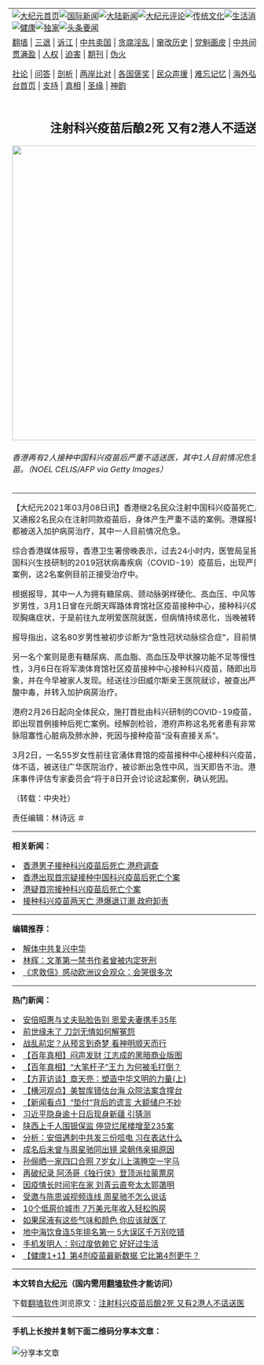 <a name="1" id="1" target="_blank"></a><span id="1"></span>
<table align=center border="0"><tr><td colspan="2" VALIGN=TOP><a href="https://github.com/eljezk3698/djy/blob/master/gb/nf1351518.md#1"><img src="https://raw.githubusercontent.com/eljezk3698/www/master/t/djy/1.jpg" title="大纪元首页" alt="大纪元首页"></a><a href="https://github.com/eljezk3698/djy/blob/master/gb/n24hr.md#1"><img src="https://raw.githubusercontent.com/eljezk3698/www/master/t/djy/3.jpg" title="国际新闻" alt="国际新闻"></a><a href="https://github.com/eljezk3698/djy/blob/master/gb/nsc413.md#1"><img src="https://raw.githubusercontent.com/eljezk3698/www/master/t/djy/4.jpg" title="大陆新闻" alt="大陆新闻"></a><a href="https://github.com/eljezk3698/djy/blob/master/gb/news392.md#1"><img src="https://raw.githubusercontent.com/eljezk3698/www/master/t/djy/5.jpg" title="大纪元评论" alt="大纪元评论"></a><a href="https://github.com/eljezk3698/djy/blob/master/gb/news2007.md#1"><img src="https://raw.githubusercontent.com/eljezk3698/www/master/t/djy/6.jpg" title="传统文化" alt="传统文化"></a><a href="https://github.com/eljezk3698/djy/blob/master/gb/news2008.md#1"><img src="https://raw.githubusercontent.com/eljezk3698/www/master/t/djy/7.jpg" title="生活消费" alt="生活消费"></a><a href="https://github.com/eljezk3698/djy/blob/master/gb/ncyule.md#1"><img src="https://raw.githubusercontent.com/eljezk3698/www/master/t/djy/8.jpg" title="娱乐休闲" alt="娱乐休闲"></a><a href="https://github.com/eljezk3698/djy/blob/master/gb/nsc1002.md#1"><img src="https://raw.githubusercontent.com/eljezk3698/www/master/t/djy/9.jpg" title="健康" alt="健康"></a><a href="https://github.com/eljezk3698/djy/blob/master/gb/nf6092.md#1"><img src="https://raw.githubusercontent.com/eljezk3698/www/master/t/djy/10a.jpg" title="独家" alt="独家"></a><a href="https://github.com/eljezk3698/djy/blob/master/gb/nf4514.md#1"><img src="https://raw.githubusercontent.com/eljezk3698/www/master/t/djy/12a.jpg" title="头条要闻" alt="头条要闻"></a></td></tr>
<tr><td colspan="2" VALIGN=TOP><a target="_blank" href="https://github.com/eljezk3698/www/blob/master/README.md?zsrh#1">翻墙</a> | <a target="_blank" href="https://github.com/eljezk3698/djy/blob/master/gb/nf5657.md#1">三退</a> | <a target="_blank" href="https://github.com/eljezk3698/djy/blob/master/gb/nf6124.md#1">诉江</a> | <a target="_blank" href="https://github.com/eljezk3698/djy/blob/master/gb/nf1176117.md#1">中共卖国</a> | <a target="_blank" href="https://github.com/eljezk3698/djy/blob/master/gb/nf5773.md#1">贪腐淫乱</a> | <a target="_blank" href="https://github.com/eljezk3698/djy/blob/master/gb/nf1176115.md#1">窜改历史</a> | <a target="_blank" href="https://github.com/eljezk3698/djy/blob/master/gb/nf1176107.md#1">党魁画皮</a> | <a target="_blank" href="https://github.com/eljezk3698/djy/blob/master/gb/nf1320400.md#1">中共间谍</a> | <a target="_blank" href="https://github.com/eljezk3698/djy/blob/master/gb/nf1176114.md#1">破坏传统</a> | <a target="_blank" href="https://github.com/eljezk3698/ntdtv/blob/master/gb/prog447_1.md#1">恶贯满盈</a> | <a target="_blank" href="https://github.com/eljezk3698/djy/blob/master/gb/ncid278.md#1">人权</a> | <a target="_blank" href="https://github.com/eljezk3698/djy/blob/master/gb/nf1176111.md#1">迫害</a> | <a target="_blank" href="https://gitlab.com/szzdlab/mh-qikan/blob/master/README.md#1">期刊</a> | <a target="_blank" href="https://github.com/eljezk3698/djy/blob/master/gb/nf5562.md#1">伪火</a></p><p><a target="_blank" href="https://github.com/eljezk3698/djy/blob/master/gb/9p.md#1">社论</a> | <a target="_blank" href="https://github.com/eljezk3698/djy/blob/master/gb/nf4378.md#1">问答</a> | <a target="_blank" href="https://github.com/eljezk3698/djy/blob/master/gb/nf5792.md#1">剖析</a> | <a target="_blank" href="https://github.com/eljezk3698/djy/blob/master/gb/nf5735.md#1">两岸比对</a> | <a target="_blank" href="https://github.com/eljezk3698/djy/blob/master/gb/nf6119.md#1">各国褒奖</a> | <a target="_blank" href="https://github.com/eljezk3698/djy/blob/master/gb/nf6120.md#1">民众声援</a> | <a target="_blank" href="https://github.com/eljezk3698/djy/blob/master/gb/nf1188594.md#1">难忘记忆</a> | <a target="_blank" href="https://github.com/eljezk3698/djy/blob/master/gb/nf3180.md#1">海外弘传</a> | <a target="_blank" href="https://github.com/eljezk3698/djy/blob/master/gb/nf5410.md#1">万人上访</a> | <a target="_blank" href="https://github.com/eljezk3698/www/blob/master/README.md?zsrh#1">平台首页</a> | <a target="_blank" href="https://github.com/eljezk3698/djy/blob/master/gb/nf4386.md#1">支持</a> | <a target="_blank" href="https://github.com/eljezk3698/djy/blob/master/gb/nf4389.md#1">真相</a> | <a target="_blank" href="https://github.com/eljezk3698/djy/blob/master/gb/nf5790.md#1">圣缘</a> | <a target="_blank" href="https://github.com/eljezk3698/djy/blob/master/gb/nf4786.md#1">神韵</a></td></tr>
<tr><td VALIGN=TOP width="626"><h2 align=center>注射科兴疫苗后酿2死 又有2港人不适送医</h2>
<img width="600" src="https://i.epochtimes.com/assets/uploads/2021/03/6-1.jpg" />
<h6>香港再有2人接种中国科兴疫苗后严重不适送医，其中1人目前情况危急。图为科兴疫苗。（NOEL CELIS/AFP via Getty Images）
</h6>
<hr>
	<p>【大纪元2021年03月08日讯】<ahref="https://github.com/eljezk3698/djy/blob/master/gb/tag/%E9%A6%99%E6%B8%AF.md#1">香港</a>继2名民众注射中国<ahref="https://github.com/eljezk3698/djy/blob/master/gb/tag/%E7%A7%91%E5%85%B4%E7%96%AB%E8%8B%97.md#1">科兴疫苗</a>死亡后，港府今天又通报2名民众在注射同款疫苗后，身体产生严重不适的案例。港媒报导，这2人目前都被送入加护病房治疗，其中一人目前情况危急。</p>
<p>综合<ahref="https://github.com/eljezk3698/djy/blob/master/gb/tag/%E9%A6%99%E6%B8%AF.md#1">香港</a>媒体报导，香港卫生署傍晚表示，过去24小时内，医管局呈报2起因接种中国科兴生技研制的2019冠状病毒疾病（COVID-19）疫苗后，出现严重不良反应的案例，这2名案例目前正接受治疗中。</p>
<p>根据报导，其中一人为拥有糖尿病、颈动脉粥样硬化、高血压、中风等慢性病史的80岁男性，3月1日曾在元朗天晖路体育馆社区疫苗接种中心，接种<ahref="https://github.com/eljezk3698/djy/blob/master/gb/tag/%E7%A7%91%E5%85%B4%E7%96%AB%E8%8B%97.md#1">科兴疫苗</a>。但6日出现胸痛症状，于是前往九龙明爱医院就医，但病情持续恶化，当晚被转入加护病房。</p>
<p>报导指出，这名80岁男性被初步诊断为“急性冠状动脉综合症”，目前情况危急。</p>
<p>另一名个案则是患有糖尿病、高血脂、高血压及甲状腺功能不足等慢性病的72岁女性，3月6日在将军澳体育馆社区疫苗接种中心接种科兴疫苗，随即出现身体虚弱现象，并在今早被家人发现。经送往沙田威尔斯亲王医院就诊，被查出严重糖尿病酮症酸中毒，并转入加护病房治疗。</p>
<p>港府2月26日起向全体民众，施打首批由科兴研制的COVID-19疫苗，但在2月28日即出现首例接种后死亡案例。经解剖检验，港府声称这名死者患有非常严重的冠状动脉阻塞性心脏病及肺水肿，死因与接种疫苗“没有直接关系”。</p>
<p>3月2日，一名55岁女性前往官涌体育馆的疫苗接种中心接种科兴疫苗，5日却出现身体不适，被送往广华医院治疗，被诊断出急性中风，当天即告不治。港府“新冠疫苗临床事件评估专家委员会”将于8日开会讨论这起案例，确认死因。</p>
<p>（转载：中央社）</p>
<p>责任编辑：林诗远 ＃</p>
	
<hr>


<strong>相关新闻：</strong>
<li><a href="https://github.com/eljezk3698/djy/blob/master/gb/21/3/2/n12785042.md#1">香港男子接种科兴疫苗后死亡 港府调查</a></li>
<li><a href="https://github.com/eljezk3698/djy/blob/master/gb/21/3/2/n12785621.md#1">香港出现首宗疑接种中国科兴疫苗后死亡个案</a></li>
<li><a href="https://github.com/eljezk3698/djy/blob/master/gb/21/3/3/n12786523.md#1">港疑首宗接种科兴疫苗后死亡个案</a></li>
<li><a href="https://github.com/eljezk3698/djy/blob/master/gb/21/3/4/n12788056.md#1">接种科兴疫苗两天亡 港爆退订潮 政府卸责</a></li>
<hr>


<strong>编辑推荐：</strong>
<li><a href="https://github.com/ychojm359/djy/blob/master/gb/18/3/21/n10237682.md?dfh#1" target="_blank">解体中共复兴中华</a></li><li><a href="https://github.com/tsiac2612/djy/blob/master/gb/17/11/20/n9870365.md#1" target="_blank">林辉：文革第一禁书作者曾被内定死刑</a></li><li><a href="https://github.com/tsiac2612/djy/blob/master/gb/18/12/7/n10897982.md#1" target="_blank">《求救信》感动欧洲议会观众：会哭很多次</a></li>
<hr>

<strong>热门新闻：</strong>
<li><a href="https://github.com/eljezk3698/djy/blob/master/gb/22/7/13/n13780125.md#1">安倍昭惠与丈夫贴脸告别 恩爱夫妻携手35年</a></li>
<li><a href="https://github.com/eljezk3698/djy/blob/master/gb/22/7/1/n13771608.md#1">前世缘未了 刀剑无情如何解冤怨</a></li>
<li><a href="https://github.com/eljezk3698/djy/blob/master/gb/22/7/2/n13772083.md#1">战乱前定？从预言到奇梦 看神明顺天而行</a></li>
<li><a href="https://github.com/eljezk3698/djy/blob/master/gb/22/7/7/n13775796.md#1">【百年真相】闷声发财 江志成的黑暗商业版图</a></li>
<li><a href="https://github.com/eljezk3698/djy/blob/master/gb/22/6/26/n13767891.md#1">【百年真相】“大笔杆子”王力 为何被毛打倒？</a></li>
<li><a href="https://github.com/eljezk3698/djy/blob/master/gb/22/7/15/n13781683.md#1">【方菲访谈】章天亮：塑造中华文明的力量(上)</a></li>
<li><a href="https://github.com/eljezk3698/djy/blob/master/gb/22/7/15/n13781902.md#1">【横河观点】美智库错估台海 众院法案含撑台</a></li>
<li><a href="https://github.com/eljezk3698/djy/blob/master/gb/22/7/15/n13781917.md#1">【新闻看点】“垫付”背后的谎言 大额储户不妙</a></li>
<li><a href="https://github.com/eljezk3698/djy/blob/master/gb/22/7/15/n13781347.md#1">习近平隐身逾十日后现身新疆 引猜测</a></li>
<li><a href="https://github.com/eljezk3698/djy/blob/master/gb/22/7/15/n13781579.md#1">陕西上千人围银保监 停贷烂尾楼增至235案</a></li>
<li><a href="https://github.com/eljezk3698/djy/blob/master/gb/22/7/14/n13781014.md#1">分析：安倍遇刺中共发三份唁电 习在表达什么</a></li>
<li><a href="https://github.com/eljezk3698/djy/blob/master/gb/22/7/14/n13781025.md#1">成名后未曾与周星驰同出镜 梁朝伟亲揭原因</a></li>
<li><a href="https://github.com/eljezk3698/djy/blob/master/gb/22/7/15/n13781856.md#1">孙俪晒一家四口合照 7岁女儿上演腾空一字马</a></li>
<li><a href="https://github.com/eljezk3698/djy/blob/master/gb/22/7/14/n13781107.md#1">再破纪录 阿汤哥《独行侠》登顶派拉蒙票房</a></li>
<li><a href="https://github.com/eljezk3698/djy/blob/master/gb/22/7/15/n13781880.md#1">因疫情长时间宅在家 刘青云直夸太太郭蔼明</a></li>
<li><a href="https://github.com/eljezk3698/djy/blob/master/gb/22/7/15/n13781904.md#1">受邀与陈思诚视频连线 周星驰不怎么说话</a></li>
<li><a href="https://github.com/eljezk3698/djy/blob/master/gb/22/7/15/n13781296.md#1">10个低房价城市 7万美元年收入轻松购房</a></li>
<li><a href="https://github.com/eljezk3698/djy/blob/master/gb/22/7/14/n13780475.md#1">如果尿液有这些气味和颜色 你应该就医了</a></li>
<li><a href="https://github.com/eljezk3698/djy/blob/master/gb/22/7/9/n13777252.md#1">地中海饮食连5年排名第一 5大误区千万别吃错</a></li>
<li><a href="https://github.com/eljezk3698/djy/blob/master/gb/22/7/15/n13781301.md#1">手机发明人：别过度依赖它 好好过生活</a></li>
<li><a href="https://github.com/eljezk3698/djy/blob/master/gb/22/7/14/n13780808.md#1">【健康1+1】第4剂疫苗最新数据 它比第4剂更牛？</a></li>
<hr>

<strong>本文转自<a href="https://www.epochtimes.com">大纪元</a>（国内需用<a href="https://github.com/eljezk3698/www/blob/master/README.md#8">翻墙软件</a>才能访问）</strong><p>下载<a href="https://github.com/eljezk3698/www/blob/master/README.md#8">翻墙软件</a>浏览原文：<a href="https://www.epochtimes.com/gb/21/3/7/n12795528.htm">注射科兴疫苗后酿2死 又有2港人不适送医</a></p><hr>

<strong>手机上长按并复制下面二维码分享本文章：</strong><br><br><img src="https://chart.apis.google.com/chart?cht=qr&chs=240x240&choe=UTF-8&chld=M|2&chl=https://github.com/eljezk3698/djy/blob/master/gb/21/3/7/n12795528.md%231" title="分享本文章"></td><td VALIGN=TOP><a href="https://github.com/eljezk3698/djy/blob/master/gb/16/1/21/n4622075.md?dfh#1" target="_blank"><img src="https://raw.githubusercontent.com/eljezk3698/djy/master/gb/300/wei-f1.jpg" title="中共的伪火骗局"  alt="中共的伪火骗局"></a><br><a href="https://github.com/eljezk3698/www/blob/master/README.md?dfh#9" target="_blank"><img src="https://raw.githubusercontent.com/eljezk3698/djy/master/gb/300/yong-h.jpg" title="永恒的见证"  alt="永恒的见证"></a><br><a href="https://github.com/eljezk3698/djy/blob/master/gb/13/9/29/n3974789.md?dfh#1" target="_blank"><img src="https://raw.githubusercontent.com/eljezk3698/djy/master/gb/300/shang-lnz.jpg" title="善良女子被中共投男牢"  alt="善良女子被中共投男牢"></a><br><a href="https://github.com/eljezk3698/djy/blob/master/gb/16/3/16/n4663449.md?dfh#1" target="_blank"><img src="https://raw.githubusercontent.com/eljezk3698/djy/master/gb/300/huo-z3.jpg" title="警卫目击活摘器官"  alt="警卫目击活摘器官"></a><br><a href="https://github.com/eljezk3698/djy/blob/master/gb/16/8/7/n8177641.md?dfh#1" target="_blank"><img src="https://raw.githubusercontent.com/eljezk3698/djy/master/gb/300/huo-z4.jpg" title="证人描述活摘恐怖"  alt="证人描述活摘恐怖"></a><br><a href="https://github.com/eljezk3698/djy/blob/master/gb/10/4/19/n2881569.md?dfh#1" target="_blank"><img src="https://raw.githubusercontent.com/eljezk3698/djy/master/gb/300/huo-z1.jpg" title="揭开活摘器官黑幕"  alt="揭开活摘器官黑幕"></a><br><a href="https://github.com/eljezk3698/djy/blob/master/gb/10/11/7/n3077476.md?dfh#1" target="_blank"><img src="https://raw.githubusercontent.com/eljezk3698/djy/master/gb/300/ma-ks.jpg" title="马克思的成魔之路"  alt="马克思的成魔之路"></a><br><a href="https://github.com/eljezk3698/djy/blob/master/gb/14/6/9/n4173977.md?dfh#1" target="_blank"><img src="https://raw.githubusercontent.com/eljezk3698/djy/master/gb/300/chang-zs.jpg" title="藏字石 蕴天机"  alt="藏字石 蕴天机"></a><br><a href="https://github.com/eljezk3698/djy/blob/master/gb/18/5/10/n10381511.md?dfh#1" target="_blank"><img src="https://raw.githubusercontent.com/eljezk3698/djy/master/gb/300/st1.jpg" title="关注三亿人三退"  alt="关注三亿人三退"></a><br><a href="https://github.com/eljezk3698/djy/blob/master/gb/18/3/21/n10237682.md?dfh#1" target="_blank"><img src="https://raw.githubusercontent.com/eljezk3698/djy/master/gb/300/jie-t.jpg" title="解体中共复兴中华"  alt="解体中共复兴中华"></a><br><a href="https://github.com/eljezk3698/djy/blob/master/gb/9/2/9/n2422991.md?dfh#1" target="_blank"><img src="https://raw.githubusercontent.com/eljezk3698/djy/master/gb/300/gao-zs.jpg" title="中共迫害良心律师"  alt="中共迫害良心律师"></a><br><a href="https://github.com/eljezk3698/djy/blob/master/gb/18/12/9/n10900044.md?dfh#1" target="_blank"><img src="https://raw.githubusercontent.com/eljezk3698/djy/master/gb/300/sj1.jpg" title="三百多万人举报江泽民"  alt="三百多万人举报江泽民"></a><br><a href="https://github.com/eljezk3698/djy/blob/master/gb/18/8/28/n10672014.md?dfh#1" target="_blank"><img src="https://raw.githubusercontent.com/eljezk3698/djy/master/gb/300/sj2.jpg" title="这些官员为何起诉江泽民"  alt="这些官员为何起诉江泽民"></a><br><a href="https://github.com/eljezk3698/djy/blob/master/gb/8/12/18/n2367165.md?dfh#1" target="_blank"><img src="https://raw.githubusercontent.com/eljezk3698/djy/master/gb/300/liangan.jpg" title="海峡两岸的强烈对比"  alt="海峡两岸的强烈对比"></a><br><a href="https://github.com/eljezk3698/djy/blob/master/gb/15/12/10/n4593139.md?dfh#1" target="_blank"><img src="https://raw.githubusercontent.com/eljezk3698/djy/master/gb/300/jia-ndzl.jpg" title="加拿大总理的贺信"  alt="加拿大总理的贺信"></a><br><a href="https://github.com/eljezk3698/djy/blob/master/gb/11/6/17/n3289382.md?dfh#1" target="_blank"><img src="https://raw.githubusercontent.com/eljezk3698/djy/master/gb/300/xiao-wd.jpg" title="探寻真相兼听则明"  alt="探寻真相兼听则明"></a><br><a href="https://github.com/eljezk3698/djy/blob/master/gb/18/10/27/n10812623.md?dfh#1" target="_blank"><img src="https://raw.githubusercontent.com/eljezk3698/djy/master/gb/300/yindu.jpg" title="印度媒体报道东方"  alt="印度媒体报道东方"></a><br><a href="https://github.com/eljezk3698/djy/blob/master/gb/18/6/9/n10469652.md?dfh#1" target="_blank"><img src="https://raw.githubusercontent.com/eljezk3698/djy/master/gb/300/xie-j.jpg" title="不一样的海外校园"  alt="不一样的海外校园"></a><br><a href="https://github.com/eljezk3698/djy/blob/master/gb/7/4/5/n1669415.md?dfh#1" target="_blank"><img src="https://raw.githubusercontent.com/eljezk3698/djy/master/gb/300/li-up.jpg" title="从大师到徒弟的传奇"  alt="从大师到徒弟的传奇"></a><br><a href="https://github.com/eljezk3698/djy/blob/master/gb/17/5/26/n9191512.md?dfh#1" target="_blank"><img src="https://raw.githubusercontent.com/eljezk3698/djy/master/gb/300/zfl2.jpg" title="亿万人与东方一本奇书"  alt="亿万人与东方一本奇书"></a><br><a href="https://github.com/eljezk3698/djy/blob/master/gb/13/11/27/n4020290.md?dfh#1" target="_blank"><img src="https://raw.githubusercontent.com/eljezk3698/djy/master/gb/300/zhen-h.jpg" title="大陆见不到的震撼场面"  alt="大陆见不到的震撼场面"></a><br><a href="https://github.com/eljezk3698/djy/blob/master/gb/15/7/17/n4482910.md?dfh#1" target="_blank"><img src="https://raw.githubusercontent.com/eljezk3698/djy/master/gb/300/dalu-sk.jpg" title="人心向善 大陆当初盛况"  alt="人心向善 大陆当初盛况"></a><br><a href="https://github.com/eljezk3698/djy/blob/master/gb/19/1/5/n10955468.md?dfh#1" target="_blank"><img src="https://raw.githubusercontent.com/eljezk3698/djy/master/gb/300/zfl1.jpg" title="追寻真理 这书讲什么"  alt="追寻真理 这书讲什么"></a><br><a href="https://github.com/eljezk3698/www/blob/master/README.md?dfh#1" target="_blank"><img src="https://raw.githubusercontent.com/eljezk3698/djy/master/gb/300/fq1.jpg" title="下载免费翻墙软件"  alt="下载免费翻墙软件"></a><br></td></tr></table>
